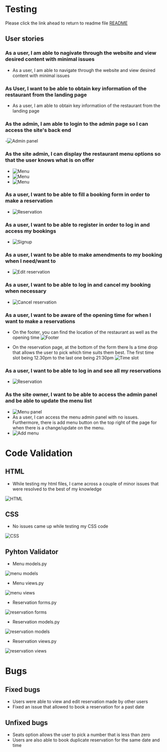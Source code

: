 # Testing 

Please click the link ahead to return to readme file [README](README.md)

## User stories 

### As a user, I am able to nagivate through the website and view desired content with minimal issues

 - As a user, I am able to navigate through the website and view desired content with minimal issues

 ### As User, I want to be able to obtain key information of the restaurant from the landing page

  - As a user, I am able to obtain key informatiion of the restaurant from the landing page

### As the admin, I am able to login to the admin page so I can access the site's back end

  -![Admin panel](static/screenshots/admin-panel.png)

### As the site admin, I can display the restaurant menu options so that the user knows what is on offer

 - ![Menu](static/screenshots/menu1.png)
 - ![Menu](static/screenshots/menu2.png)
 - ![Menu](static/screenshots/menu3.png)


 ### As a user, I want to be able to fill a booking form in order to make a reservation

  - ![Reservation](static/screenshots/reservation.png)

### As a user, I want to be able to register in order to log in and access my bookings 

  - ![Signup](static/screenshots/signup1.png)


### As a user, I want to be able to make amendments to my booking when I need/want to

 - ![Edit reservation](static/screenshots/Editreservation.png)


 ### As a user, I want to be able to log in and cancel my booking when necessary

  - ![Cancel reservation](static/screenshots/Cancelreservation.png)

### As a user, I want to be aware of the opening time for when I want to make a reservations 

 - On the footer, you can find the location of the restaurant as well as the opening time
  ![Footer](static/screenshots/footer1.png)
  
  - On the reservation page, at the bottom of the form there Is a time drop that allows the user to pick which time suits them best. The first time slot being 12.30pm to the last one being 21:30pm
  ![Time slot](static/screenshots/time-slot.png)

### As a user, I want to be able to log in and see all my reservations

 - ![Reservation](static/screenshots/my-reservation.png)


### As the site owner, I want to be able to access the admin panel and be able to update the menu list

- ![Menu panel](static/screenshots/menu-admin.png)
- As a user, I can access the menu admin panel with no issues. Furthermore, there is add menu button on the top right of the page for when there is a change/update on the menu.
- ![Add menu](static/screenshots/add-menu.png)


# Code Validation 

## HTML 

- While testing my html files, I came across a couple of minor issues that were resolved to the best of my knowledge 

![HTML](static/screenshots/HTML.png)

## CSS 

- No issues came up while testing my CSS code

![CSS](static/screenshots/CSS.png)

## Pyhton Validator 

- Menu models.py

![menu models](static/screenshots/menu-models.png)

- Menu views.py 

![menu views](static/screenshots/menu-views.png)

- Reservation forms.py

![reservation forms](static/screenshots/reservation-forms.png)

- Reservation models.py 

![reservation models](static/screenshots/reservation-models.png)

- Reservation views.py 

![reservation views](static/screenshots/RESERVATION-VIEWS.PNG)

# Bugs

## Fixed bugs

- Users were able to view and edit reservation made by other users
- Fixed an issue that allowed to book a reservation for a past date

## Unfixed bugs

- Seats option allows the user to pick a number that is less than zero
- Users are also able to book duplicate reservation for the same date and time